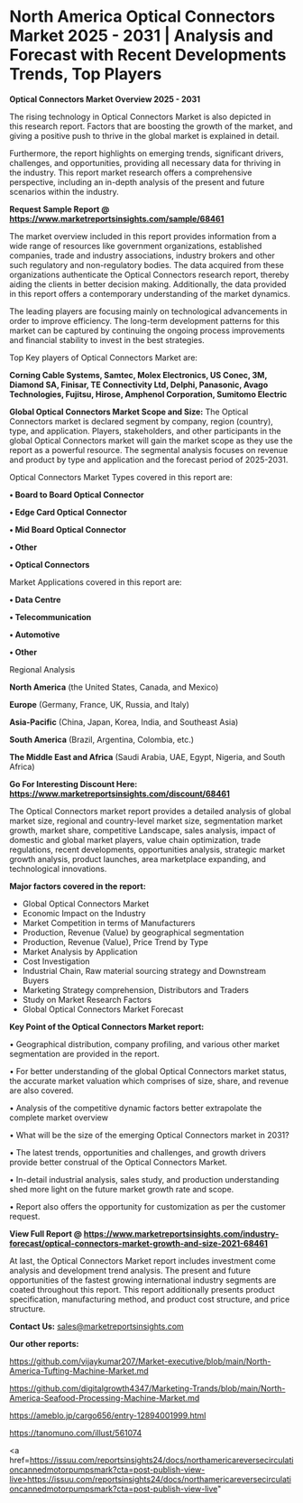 # North America Optical Connectors Market 2025 - 2031 | Analysis and Forecast with Recent Developments Trends, Top Players

<Strong> Optical Connectors Market Overview 2025 - 2031</strong>

The rising technology in Optical Connectors Market is also depicted in this research report. Factors that are boosting the growth of the market, and giving a positive push to thrive in the global market is explained in detail.

Furthermore, the report highlights on emerging trends, significant drivers, challenges, and opportunities, providing all necessary data for thriving in the industry. This report market research offers a comprehensive perspective, including an in-depth analysis of the present and future scenarios within the industry.

<strong>Request Sample Report @ <a href=https://www.marketreportsinsights.com/sample/68461>https://www.marketreportsinsights.com/sample/68461</a></strong>

The market overview included in this report provides information from a wide range of resources like government organizations, established companies, trade and industry associations, industry brokers and other such regulatory and non-regulatory bodies. The data acquired from these organizations authenticate the Optical Connectors research report, thereby aiding the clients in better decision making. Additionally, the data provided in this report offers a contemporary understanding of the market dynamics.

The leading players are focusing mainly on technological advancements in order to improve efficiency. The long-term development patterns for this market can be captured by continuing the ongoing process improvements and financial stability to invest in the best strategies.

Top Key players of Optical Connectors Market are:

<strong>Corning Cable Systems, Samtec, Molex Electronics, US Conec, 3M, Diamond SA, Finisar, TE Connectivity Ltd, Delphi, Panasonic, Avago Technologies, Fujitsu, Hirose, Amphenol Corporation, Sumitomo Electric</strong>

<strong><b>Global Optical Connectors Market Scope and Size:</b></strong>
The Optical Connectors market is declared segment by company, region (country), type, and application. Players, stakeholders, and other participants in the global Optical Connectors market will gain the market scope as they use the report as a powerful resource. The segmental analysis focuses on revenue and product by type and application and the forecast period of 2025-2031.

Optical Connectors Market Types covered in this report are:

<strong>• Board to Board Optical Connector

• Edge Card Optical Connector

• Mid Board Optical Connector

• Other

• Optical Connectors</strong>

Market Applications covered in this report are:

<strong>• Data Centre

• Telecommunication

• Automotive

• Other</strong> 

Regional Analysis

<strong>North America</strong> (the United States, Canada, and Mexico)

<strong>Europe</strong> (Germany, France, UK, Russia, and Italy)

<strong>Asia-Pacific</strong> (China, Japan, Korea, India, and Southeast Asia)

<strong>South America</strong> (Brazil, Argentina, Colombia, etc.)

<strong>The Middle East and Africa</strong> (Saudi Arabia, UAE, Egypt, Nigeria, and South Africa)

<strong>Go For Interesting Discount Here: <a href=https://www.marketreportsinsights.com/discount/68461>https://www.marketreportsinsights.com/discount/68461</a></strong>

The Optical Connectors market report provides a detailed analysis of global market size, regional and country-level market size, segmentation market growth, market share, competitive Landscape, sales analysis, impact of domestic and global market players, value chain optimization, trade regulations, recent developments, opportunities analysis, strategic market growth analysis, product launches, area marketplace expanding, and technological innovations.

<strong><b>Major factors covered in the report:</b></strong>
<ul>
  <li>Global Optical Connectors Market </li>
  <li>Economic Impact on the Industry</li>
  <li>Market Competition in terms of Manufacturers</li>
  <li>Production, Revenue (Value) by geographical segmentation</li>
  <li>Production, Revenue (Value), Price Trend by Type</li>
  <li>Market Analysis by Application</li>
  <li>Cost Investigation</li>
  <li>Industrial Chain, Raw material sourcing strategy and Downstream Buyers</li>
  <li>Marketing Strategy comprehension, Distributors and Traders</li>
  <li>Study on Market Research Factors</li>
  <li>Global Optical Connectors Market Forecast</li>
</ul>

<strong><b>Key Point of the Optical Connectors Market report:</b></strong>

• Geographical distribution, company profiling, and various other market segmentation are provided in the report.

• For better understanding of the global Optical Connectors market status, the accurate market valuation which comprises of size, share, and revenue are also covered.

• Analysis of the competitive dynamic factors better extrapolate the complete market overview

• What will be the size of the emerging Optical Connectors market in 2031?

• The latest trends, opportunities and challenges, and growth drivers provide better construal of the Optical Connectors Market.

• In-detail industrial analysis, sales study, and production understanding shed more light on the future market growth rate and scope.

• Report also offers the opportunity for customization as per the customer request.

<strong><b>View Full Report @ <a href=https://www.marketreportsinsights.com/industry-forecast/optical-connectors-market-growth-and-size-2021-68461>https://www.marketreportsinsights.com/industry-forecast/optical-connectors-market-growth-and-size-2021-68461</a></b></strong>


At last, the Optical Connectors Market report includes investment come analysis and development trend analysis. The present and future opportunities of the fastest growing international industry segments are coated throughout this report. This report additionally presents product specification, manufacturing method, and product cost structure, and price structure.

<strong>Contact Us:</strong>
sales@marketreportsinsights.com

<strong>Our other reports:</strong>

<a href=https://github.com/vijaykumar207/Market-executive/blob/main/North-America-Tufting-Machine-Market.md>https://github.com/vijaykumar207/Market-executive/blob/main/North-America-Tufting-Machine-Market.md</a>

<a href=https://github.com/digitalgrowth4347/Marketing-Trands/blob/main/North-America-Seafood-Processing-Machine-Market.md>https://github.com/digitalgrowth4347/Marketing-Trands/blob/main/North-America-Seafood-Processing-Machine-Market.md</a>

<a href=https://ameblo.jp/cargo656/entry-12894001999.html>https://ameblo.jp/cargo656/entry-12894001999.html</a>

<a href=https://tanomuno.com/illust/561074>https://tanomuno.com/illust/561074</a>

<a href=https://issuu.com/reportsinsights24/docs/northamericareversecirculationcannedmotorpumpsmark?cta=post-publish-view-live>https://issuu.com/reportsinsights24/docs/northamericareversecirculationcannedmotorpumpsmark?cta=post-publish-view-live</a>"
